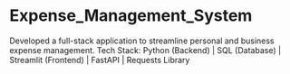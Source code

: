 # Expense_Management_System
Developed a full-stack application to streamline personal and business expense management.  Tech Stack: Python (Backend) | SQL (Database) | Streamlit (Frontend) | FastAPI | Requests Library

